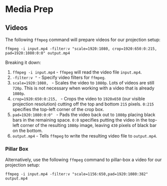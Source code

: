 # Media Prep

## Videos

The following `ffmpeg` command will prepare videos for our projection setup:

```
ffmpeg -i input.mp4 -filter:v "scale=1920:1080, crop=1920:650:0:215, pad=1920:1080:0:0" output.mp4
```

Breaking it down:

1. `ffmpeg -i input.mp4` - `ffmpeg` will read the video file `input.mp4`.
1. `-filter:v "` - Specify video filters for `ffmpeg`.
1. `scale=1920:1080, ` - Scales the video to `1080p`. Lots of videos are still `720p`. This is not necessary when working with a video that is already `1080p`.
1. `crop=1920:650:0:215, ` - Crops the video to `1920x650` (our visible projection resolution) cutting off the top and bottom `215` pixels. `0:215` specifies the top-left corner of the crop box.
1. `pad=1920:1080:0:0" ` - Pads the video back out to `1080p` placing black bars in the remaining space. `0:0` specifies putting the video in the top-left corner of the resulting `1080p` image, leaving `430` pixels of black bar on the bottom.
1. `output.mp4` - Tells `ffmpeg` to write the resulting video file to `output.mp4`.

### Pillar Box

Alternatively, use the following `ffmpeg` command to pillar-box a video for our projection setup:

```
ffmpeg -i input.mp4 -filter:v "scale=1156:650,pad=1920:1080:382" output.mp4
```
